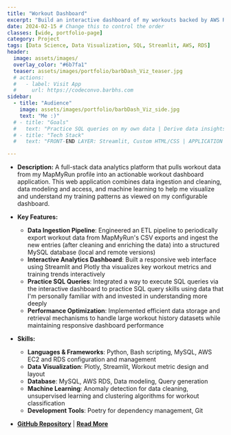 ```yaml
---
title: "Workout Dashboard"
excerpt: "Build an interactive dashboard of my workouts backed by AWS Relational Database (RDS)"
date: 2024-02-15 # Change this to control the order
classes: [wide, portfolio-page]
category: Project
tags: [Data Science, Data Visualization, SQL, Streamlit, AWS, RDS]
header:
  image: assets/images/
  overlay_color: "#6b7fa1"
  teaser: assets/images/portfolio/barbDash_Viz_teaser.jpg
  # actions:
  #   - label: Visit App
  #     url: https://codeconvo.barbhs.com
sidebar:
  - title: "Audience"
    image: assets/images/portfolio/barbDash_Viz_side.jpg
    text: "Me :)"
  # - title: "Goals"
  #   text: "Practice SQL queries on my own data | Derive data insights to motivate more exercise"
  # - title: "Tech Stack"
  #   text: "FRONT-END LAYER: Streamlit, Custom HTML/CSS | APPLICATION LAYER: Python and Boto3 | INFRASTRUCTURE LAYER: AWS EC2"

---
```


- **Description:** A full-stack data analytics platform that pulls workout data from my MapMyRun profile into an actionable workout dashboard application. This web application combines data ingestion and cleaning, data modeling and access, and machine learning to help me visualize and understand my training patterns as viewed on my configurable dashboard. 

- **Key Features:**
  - **Data Ingestion Pipeline**: Engineered an ETL pipeline to periodically export workout data from MapMyRun's CSV exports and ingest the new entries (after cleaning and enriching the data) into a structured MySQL database (local and remote versions)
  - **Interactive Analytics Dashboard**: Built a responsive web interface using Streamlit and Plotly tha visualizes key workout metrics and training trends interactively
  - **Practice SQL Queries**: Integrated a way to execute SQL queries via the interactive dashboard to practice SQL query skills using data that I'm personally familiar with and invested in understanding more deeply
  - **Performance Optimization**: Implemented efficient data storage and retrieval mechanisms to handle large workout history datasets while maintaining responsive dashboard performance

- **Skills:**
  - **Languages & Frameworks**: Python, Bash scripting, MySQL, AWS EC2 and RDS configuration and management
  - **Data Visualization**: Plotly, Streamlit, Workout metric design and layout
  - **Database**: MySQL, AWS RDS, Data modeling, Query generation
  - **Machine Learning**: Anomaly detection for data cleaning, unsupervised learning and clustering algorithms for workout classification
  - **Development Tools**: Poetry for dependency management, Git

- **[GitHub Repository](https://github.com/dagny099/build_workout_dashboard/)** | **[Read More](https://workouts.barbhs.com/)**
